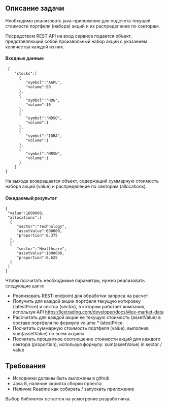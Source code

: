 ## Описание задачи
Необходимо реализовать java-приложение для подсчета текущей стоимости портфеля (набора) акций и их распределение по секторам.

Посредством REST API на вход сервиса подается объект, представляющий собой произвольный набор акций с указанием количества каждой из них.

#### Входные данные

     {
	    "stocks":[
	      {
	         "symbol":"AAPL",
	         "volume":50
	      },
	      {
	         "symbol":"HOG",
	         "volume":10
	      },
	      {
	         "symbol":"MDSO",
	         "volume":1
	      },
	      {
	         "symbol":"IDRA",
	         "volume":1
	      },
	      {
	         "symbol":"MRSN",
	         "volume":1
	      }
	    ]
    }
    
На выходе возвращается объект, содержащий суммарную стоимость набора акций (value) и распределение по секторам (allocations).
 
#### Ожидаемый результат
    {
     "value":1600000,
     "allocations":[
      {
         "sector":"Technology",
         "assetValue":600000,
         "proportion":0.375
      },
      {
         "sector":"Healthcare",
         "assetValue":1000000,
         "proportion":0.625
      }
     ]
    }

Чтобы посчитать необходимые параметры, нужно реализовать следующие шаги:
- Реализовать REST-endpoint для обработки запроса на расчет
- Получить для каждой акции портфеля текущую котировку (latestPrice) и сектор (sector), в котором работает компания, используя API https://iextrading.com/developer/docs/#iex-market-data
- Рассчитать для каждой акции ее текущую стоимость (assetValue) в составе портфеля по формуле volume * latestPrice.
- Посчитать суммарную стоимость портфеля (value), выполнив sum(assetValue) по всем акциям
- Посчитать процентное соотношение стоимости акций для каждого сектора (proportion), используя формулу: sum(assetValue) in sector / value

## Требования
- Исходники должны быть выложены в github
- Java 8, наличие скрипта сборки проекта
- Наличие Readme как собирать / запускать приложение

Выбор библиотек остается на усмотрение разработчика. 